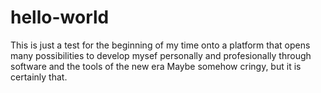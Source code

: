 # hello-world
This is just a test for the beginning of my time onto a platform that opens many possibilities to develop mysef personally and profesionally through software and the tools of the new era
Maybe somehow cringy, but it is certainly that.
